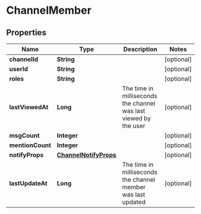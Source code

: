 

# ChannelMember


## Properties

| Name | Type | Description | Notes |
|------------ | ------------- | ------------- | -------------|
|**channelId** | **String** |  |  [optional] |
|**userId** | **String** |  |  [optional] |
|**roles** | **String** |  |  [optional] |
|**lastViewedAt** | **Long** | The time in milliseconds the channel was last viewed by the user |  [optional] |
|**msgCount** | **Integer** |  |  [optional] |
|**mentionCount** | **Integer** |  |  [optional] |
|**notifyProps** | [**ChannelNotifyProps**](ChannelNotifyProps.md) |  |  [optional] |
|**lastUpdateAt** | **Long** | The time in milliseconds the channel member was last updated |  [optional] |



